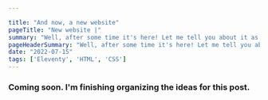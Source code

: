 ```yaml
---

title: "And now, a new website"
pageTitle: "New website |"
summary: "Well, after some time it's here! Let me tell you about it as best as I can."
pageHeaderSummary: "Well, after some time it's here! Let me tell you about it as best as I can."
date: "2022-07-15"
tags: ['Eleventy', 'HTML', 'CSS']
---
```


### Coming soon. I'm finishing organizing the ideas for this post.